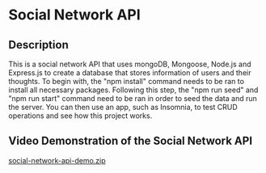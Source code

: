# Social Network API

## Description

This is a social network API that uses mongoDB, Mongoose, Node.js and Express.js to create a database that stores information of users and their thoughts. To begin with, the "npm install" command needs to be ran to install all necessary packages. Following this step, the "npm run seed" and "npm run start" command need to be ran in order to seed the data and run the server. You can then use an app, such as Insomnia, to test CRUD operations and see how this project works.

## Video Demonstration of the Social Network API

[social-network-api-demo.zip](https://github.com/LamekMarouf/social-network-api/files/8460585/social-network-api-demo.zip)
